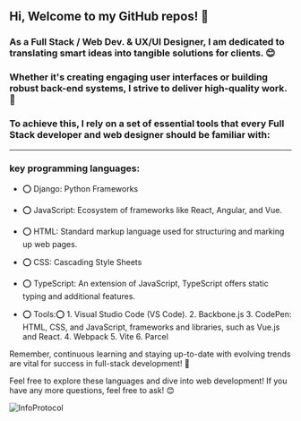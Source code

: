 ## Hi, Welcome to my GitHub repos! 🚀

### As a **Full Stack / Web Dev. & UX/UI Designer**, I am dedicated to translating smart ideas into tangible solutions for clients. 😊
### Whether it's creating engaging user interfaces or building robust back-end systems, I strive to deliver high-quality work. 🚀
### To achieve this, I rely on a set of essential tools that every Full Stack developer and web designer should be familiar with:


---
 
### key programming languages:

- ⭕ Django: Python Frameworks
- ⭕ JavaScript:  Ecosystem of frameworks like React, Angular, and Vue. 
- ⭕ HTML: Standard markup language used for structuring and marking up web pages. 
- ⭕ CSS: Cascading Style Sheets 
- ⭕ TypeScript: An extension of JavaScript, TypeScript offers static typing and additional features.
  
- ⭕ Tools:⭕ 1. Visual Studio Code (VS Code). 2. Backbone.js 3. CodePen: HTML, CSS, and JavaScript, frameworks and libraries, such as Vue.js and React. 4. Webpack 5. Vite 6. Parcel 


Remember, continuous learning and staying up-to-date with evolving trends are vital for success in full-stack development! 🚀

Feel free to explore these languages and dive into web development! If you have any more questions, feel free to ask! 😊


![InfoProtocol](https://github.com/Nicki-lombardo/Nicki-lombardo/assets/139465420/83407b97-f768-4f83-8119-de5c84434b53)


<!---
Nicki-lombardo/Nicki-lombardo is a ✨ special ✨ repository because its `README.md` (this file) appears on your GitHub profile.
You can click the Preview link to take a look at your changes.
--->
